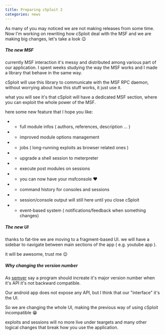 ```yaml
---
title: Preparing cSploit 2
categories: news
---
```


As many of you may noticed we are not making releases from some time.
Now I'm working on rewriting how cSploit deal with the MSF and we are making big changes,
let's take a look :wink:

##### The new MSF

currently MSF interaction it's messy and distributed among various part of our application.
I spent weeks studying the way the MSF works and I made a library that behave in the same way.

cSploit will use this library to communicate with the MSF RPC daemon,
without worrying about how this stuff works, it just use it.

what you will see it's that cSploit will have a dedicated MSF section, where you
can exploit the whole power of the MSF.

here some new feature that I hope you like:

  - - full module infos ( authors, references, description ... )
  - - improved module options management
  - - jobs ( long-running exploits as browser related ones )
  - - upgrade a shell session to meterpreter
  - - execute post modules on sessions
  - - you can now have your msfconsole :heart:
  - - command history for consoles and sessions
  - - session/console output will still here until you close cSploit
  - - event-based system ( notifications/feedback when something changes)

##### The new UI

thanks to fat-tire we are moving to a fragment-based UI.
we will have a sidebar to navigate between main sections of the app ( e.g. youtube app ).

it will be awesome, trust me :wink:


##### Why changing the version number

As [semver] say a program should increate it's major version number when it's API it's not backward compatible.

Our android app does not expose any API, but I think that our "interface" it's the UI.

So we are changing the whole UI, making the previous way of using cSploit incompatible :grin:

exploits and sessions will no more live under teargets and many other
logical changes that break how you use the application.

[semver]: http://semver.org
